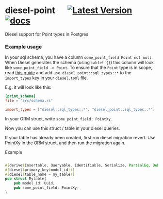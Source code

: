 # diesel-point &emsp; [![Latest Version]][crates.io] [![docs]][docs.rs]

[Latest Version]: https://img.shields.io/crates/v/diesel-point.svg
[crates.io]: https://crates.io/crates/diesel-point
[docs]: https://docs.rs/diesel-point/badge.svg
[docs.rs]: https://docs.rs/diesel-point

Diesel support for Point types in Postgres

### Example usage

In your sql schema, you have a column `some_point_field Point not null`.
When Diesel generates the schema (using `table! {}`) this column will look like `some_point_field -> Point`.
To ensure that the `Point` type is in scope, read [this guide](http://diesel.rs/guides/configuring-diesel-cli/) and add `use diesel_point::sql_types::*` to the `import_types` key in your `diesel.toml` file.

E.g. it will look like this:

```toml
[print_schema]
file = "src/schema.rs"

import_types = ["diesel::sql_types::*", "diesel_point::sql_types::*"]
```

In your ORM struct, write `some_point_field: PointXy`.

Now you can use this struct / table in your diesel queries.

If your table has already been created, first run diesel migration revert.
Use PointXy in the ORM struct, and then run the migration again.

Example

```rust

#[derive(Insertable, Queryable, Identifiable, Serialize, PartialEq, Debug, Clone, AsChangeset)]
#[diesel(primary_key(model_id))]
#[diesel(table_name = my_table)]
pub struct Mytable{
    pub model_id: Uuid,
    pub some_point_field: PointXy,
}

```
